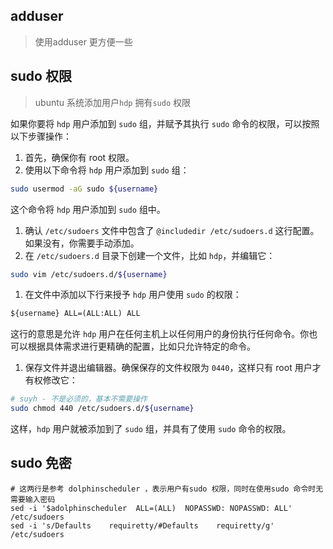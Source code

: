 



## adduser

> 使用adduser 更方便一些



## sudo 权限

> ubuntu 系统添加用户`hdp` 拥有`sudo` 权限

如果你要将 `hdp` 用户添加到 `sudo` 组，并赋予其执行 `sudo` 命令的权限，可以按照以下步骤操作：

1. 首先，确保你有 root 权限。
2. 使用以下命令将 `hdp` 用户添加到 `sudo` 组：

```bash
sudo usermod -aG sudo ${username}
```

这个命令将 `hdp` 用户添加到 `sudo` 组中。

1. 确认 `/etc/sudoers` 文件中包含了 `@includedir /etc/sudoers.d` 这行配置。如果没有，你需要手动添加。
2. 在 `/etc/sudoers.d` 目录下创建一个文件，比如 `hdp`，并编辑它：

```bash
sudo vim /etc/sudoers.d/${username}
```

1. 在文件中添加以下行来授予 `hdp` 用户使用 `sudo` 的权限：

```txt
${username} ALL=(ALL:ALL) ALL
```

这行的意思是允许 `hdp` 用户在任何主机上以任何用户的身份执行任何命令。你也可以根据具体需求进行更精确的配置，比如只允许特定的命令。

1. 保存文件并退出编辑器。确保保存的文件权限为 `0440`，这样只有 root 用户才有权修改它：

```bash
# suyh - 不是必须的，基本不需要操作
sudo chmod 440 /etc/sudoers.d/${username}
```

这样，`hdp` 用户就被添加到了 `sudo` 组，并具有了使用 `sudo` 命令的权限。





## sudo 免密

```shell
# 这两行是参考 dolphinscheduler ，表示用户有sudo 权限，同时在使用sudo 命令时无需要输入密码
sed -i '$adolphinscheduler  ALL=(ALL)  NOPASSWD: NOPASSWD: ALL' /etc/sudoers
sed -i 's/Defaults    requiretty/#Defaults    requiretty/g' /etc/sudoers
```

